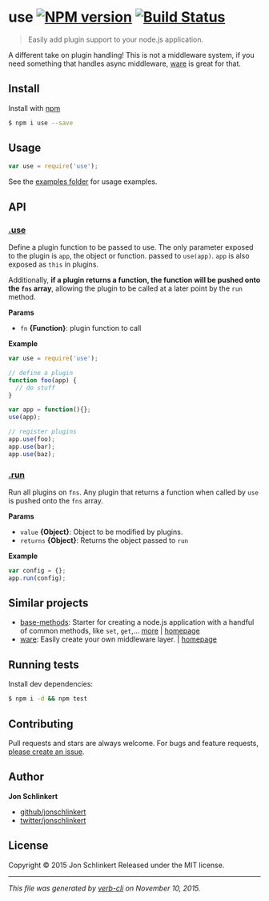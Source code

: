 # use [![NPM version](https://badge.fury.io/js/use.svg)](http://badge.fury.io/js/use)  [![Build Status](https://travis-ci.org/jonschlinkert/use.svg)](https://travis-ci.org/jonschlinkert/use)

> Easily add plugin support to your node.js application.

A different take on plugin handling! This is not a middleware system, if you need something that handles async middleware, [ware](https://github.com/segmentio/ware) is great for that.

## Install

Install with [npm](https://www.npmjs.com/)

```sh
$ npm i use --save
```

## Usage

```js
var use = require('use');
```

See the [examples folder](./examples) for usage examples.

## API

### [.use](index.js#L48)

Define a plugin function to be passed to use. The only parameter exposed to the plugin is `app`, the object or function. passed to `use(app)`. `app` is also exposed as `this` in plugins.

Additionally, **if a plugin returns a function, the function will
be pushed onto the `fns` array**, allowing the plugin to be
called at a later point by the `run` method.

**Params**

* `fn` **{Function}**: plugin function to call

**Example**

```js
var use = require('use');

// define a plugin
function foo(app) {
  // do stuff
}

var app = function(){};
use(app);

// register plugins
app.use(foo);
app.use(bar);
app.use(baz);
```

### [.run](index.js#L64)

Run all plugins on `fns`. Any plugin that returns a function when called by `use` is pushed onto the `fns` array.

**Params**

* `value` **{Object}**: Object to be modified by plugins.
* `returns` **{Object}**: Returns the object passed to `run`

**Example**

```js
var config = {};
app.run(config);
```

## Similar projects

* [base-methods](https://www.npmjs.com/package/base-methods): Starter for creating a node.js application with a handful of common methods, like `set`, `get`,… [more](https://www.npmjs.com/package/base-methods) | [homepage](https://github.com/jonschlinkert/base-methods)
* [ware](https://www.npmjs.com/package/ware): Easily create your own middleware layer. | [homepage](https://github.com/segmentio/ware)

## Running tests

Install dev dependencies:

```sh
$ npm i -d && npm test
```

## Contributing

Pull requests and stars are always welcome. For bugs and feature requests, [please create an issue](https://github.com/jonschlinkert/use/issues/new).

## Author

**Jon Schlinkert**

+ [github/jonschlinkert](https://github.com/jonschlinkert)
+ [twitter/jonschlinkert](http://twitter.com/jonschlinkert)

## License

Copyright © 2015 Jon Schlinkert
Released under the MIT license.

***

_This file was generated by [verb-cli](https://github.com/assemble/verb-cli) on November 10, 2015._